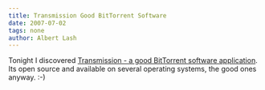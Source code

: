```yaml
---
title: Transmission Good BitTorrent Software
date: 2007-07-02
tags: none
author: Albert Lash
---
```

Tonight I discovered <a rel="nofollow" href="http://transmission.m0k.org/">Transmission - a good BitTorrent software application</a>. Its open source and available on several operating systems, the good ones anyway. :-)

